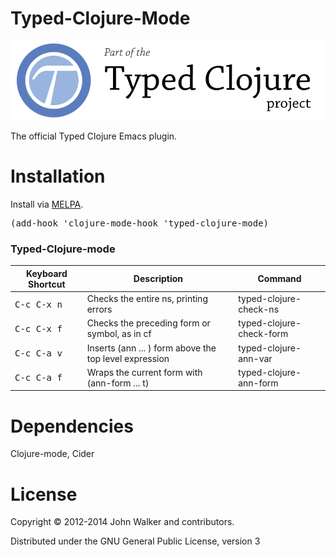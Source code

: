 Typed-Clojure-Mode
================


<a href='http://typedclojure.org'><img src='images/part-of-typed-clojure-project.png'></a>

The official Typed Clojure Emacs plugin.

Installation
================

Install via [MELPA](http://melpa.milkbox.net/#/typed-clojure-mode).

<pre>
(add-hook 'clojure-mode-hook 'typed-clojure-mode)
</pre>

### Typed-Clojure-mode

 Keyboard Shortcut    | Description                                              | Command                       
----------------------|----------------------------------------------------------|-------------------------------
 <kbd>C-c C-x n</kbd> | Checks the entire ns, printing errors                    | typed-clojure-check-ns        
 <kbd>C-c C-x f</kbd> | Checks the preceding form or symbol, as in cf            | typed-clojure-check-form 
 <kbd>C-c C-a v</kbd> | Inserts (ann ... ) form above the top level expression | typed-clojure-ann-var      
 <kbd>C-c C-a f</kbd> | Wraps the current form with (ann-form ... t)           | typed-clojure-ann-form  

Dependencies
================
Clojure-mode, Cider

License
================

Copyright © 2012-2014 John Walker and contributors.

Distributed under the GNU General Public License, version 3
